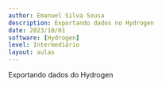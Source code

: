 ```yaml
---
author: Emanuel Silva Sousa
description: Exportando dados no Hydrogen
date: 2023/10/01
software: [Hydrogen]
level: Intermediário
layout: aulas
---
```


Exportando dados do Hydrogen
